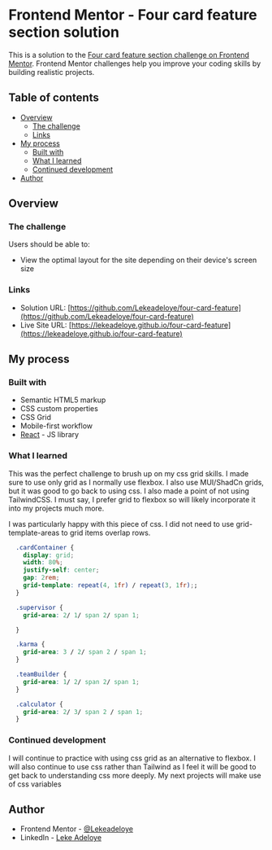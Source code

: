 # Frontend Mentor - Four card feature section solution

This is a solution to the [Four card feature section challenge on Frontend Mentor](https://www.frontendmentor.io/challenges/four-card-feature-section-weK1eFYK). Frontend Mentor challenges help you improve your coding skills by building realistic projects. 

## Table of contents

- [Overview](#overview)
  - [The challenge](#the-challenge)
  - [Links](#links)
- [My process](#my-process)
  - [Built with](#built-with)
  - [What I learned](#what-i-learned)
  - [Continued development](#continued-development)
- [Author](#author)

## Overview

### The challenge

Users should be able to:

- View the optimal layout for the site depending on their device's screen size


### Links

- Solution URL: [https://github.com/Lekeadeloye/four-card-feature](https://github.com/Lekeadeloye/four-card-feature)
- Live Site URL: [https://lekeadeloye.github.io/four-card-feature](https://lekeadeloye.github.io/four-card-feature)

## My process

### Built with

- Semantic HTML5 markup
- CSS custom properties
- CSS Grid
- Mobile-first workflow
- [React](https://reactjs.org/) - JS library


### What I learned

This was the perfect challenge to brush up on my css grid skills. I made sure to use only grid as I normally use flexbox. I also use MUI/ShadCn grids, but it was good to go back to using css. I also made a point of not using TailwindCSS. I must say, I prefer grid to flexbox so will likely incorporate it into my projects much more.

I was particularly happy with this piece of css. I did not need to use grid-template-areas to grid items overlap rows.

```css
  .cardContainer {
    display: grid;
    width: 80%;
    justify-self: center;
    gap: 2rem;
    grid-template: repeat(4, 1fr) / repeat(3, 1fr);;
  }

  .supervisor {
    grid-area: 2/ 1/ span 2/ span 1;

  }

  .karma {
    grid-area: 3 / 2/ span 2 / span 1;
  }

  .teamBuilder {
    grid-area: 1/ 2/ span 2/ span 1;
  }

  .calculator {
    grid-area: 2/ 3/ span 2 / span 1;
  }
```

### Continued development

I will continue to practice with using css grid as an alternative to flexbox. I will also continue to use css rather than Tailwind as I feel it will be good to get back to understanding css more deeply. My next projects will make use of css variables


## Author

- Frontend Mentor - [@Lekeadeloye](https://www.frontendmentor.io/profile/yourusername)
- LinkedIn - [Leke Adeloye](https://www.linkedin.com/in/leke-adeloye)




